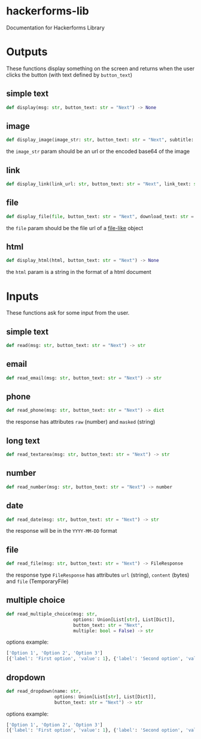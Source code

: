 # hackerforms-lib
Documentation for Hackerforms Library

# Outputs

These functions display something on the screen and 
returns when the user clicks the button (with text defined by `button_text`)

## simple text
``` python
def display(msg: str, button_text: str = "Next") -> None
```

## image

``` python
def display_image(image_str: str, button_text: str = "Next", subtitle: str = "") -> None
```
the `image_str` param should be an url or the encoded base64 of the image

## link

``` python
def display_link(link_url: str, button_text: str = "Next", link_text: str = "Click here") -> None
```

## file

``` python
def display_file(file, button_text: str = "Next", download_text: str = "Download here") -> None
```
the `file` param should be the file url of a [file-like](https://docs.python.org/3/glossary.html#term-file-like-object) object

## html

``` python
def display_html(html, button_text: str = "Next") -> None
```
the `html` param is a string in the format of a html document

# Inputs

These functions ask for some input from the user.

## simple text

``` python
def read(msg: str, button_text: str = "Next") -> str
```
## email

``` python
def read_email(msg: str, button_text: str = "Next") -> str
```
## phone

``` python
def read_phone(msg: str, button_text: str = "Next") -> dict
```
the response has attributes `raw` (number) and `masked` (string)
## long text

``` python
def read_textarea(msg: str, button_text: str = "Next") -> str
```
## number

``` python
def read_number(msg: str, button_text: str = "Next") -> number
```
## date

``` python
def read_date(msg: str, button_text: str = "Next") -> str
```
the response will be in the `YYYY-MM-DD` format

## file

``` python
def read_file(msg: str, button_text: str = "Next") -> FileResponse
```
the response type `FileResponse` has attributes `url` (string), `content` (bytes) and `file` (TemporaryFile)

## multiple choice

``` python
def read_multiple_choice(msg: str,
                         options: Union[List[str], List[Dict]],
                         button_text: str = "Next",
                         multiple: bool = False) -> str
```
options example:
```python
['Option 1', 'Option 2', 'Option 3']
[{'label': 'First option', 'value': 1}, {'label': 'Second option', 'value': 2}]
```

## dropdown

``` python
def read_dropdown(name: str, 
                  options: Union[List[str], List[Dict]], 
                  button_text: str = "Next") -> str
```
options example:
```python
['Option 1', 'Option 2', 'Option 3']
[{'label': 'First option', 'value': 1}, {'label': 'Second option', 'value': 2}]
```
